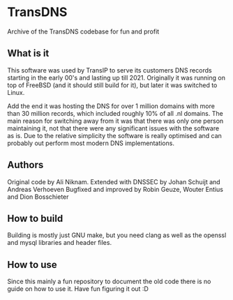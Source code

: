 # TransDNS
Archive of the TransDNS codebase for fun and profit

## What is it
This software was used by TransIP to serve its customers DNS records starting in the early 00's and lasting up till 2021. Originally it was running on top of FreeBSD (and it should still build for it), but later it was switched to Linux.

Add the end it was hosting the DNS for over 1 million domains with more than 30 million records, which included roughly 10% of all .nl domains. The main reason for switching away from it was that there was only one person maintaining it, not that there were any significant issues with the software as is. Due to the relative simplicity the software is really optimised and can probably out perform most modern DNS implementations.

## Authors
Original code by Ali Niknam.
Extended with DNSSEC by Johan Schuijt and Andreas Verhoeven
Bugfixed and improved by Robin Geuze, Wouter Entius and Dion Bosschieter

## How to build
Building is mostly just GNU make, but you need clang as well as the openssl and mysql libraries and header files.

## How to use
Since this mainly a fun repository to document the old code there is no guide on how to use it. Have fun figuring it out :D
